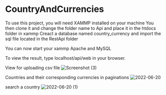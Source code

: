 # CountryAndCurrencies

To use this project, you will need XAMMP installed on your machine
You then clone it and change the folder name to Api and place it in the htdocs folder in xammp
Creact a database named country_currency and import the sql file located in the RestApi folder

You can now start your xammp Apache and MySQL

To view the result, type localhost/api/web in your browser.

View for uploading csv file
![Screenshot (3)](https://user-images.githubusercontent.com/88607932/174634910-534e4402-c4c1-4030-9067-3b6b6df1a237.png)

Countries and their corresponding currencies in paginations
![2022-06-20](https://user-images.githubusercontent.com/88607932/174636536-e1025e22-3771-4243-8ffb-ee32d6442f26.png)

search a country
![2022-06-20 (1)](https://user-images.githubusercontent.com/88607932/174636703-5e2e0785-f1cb-420e-b3e8-18688135314e.png)
